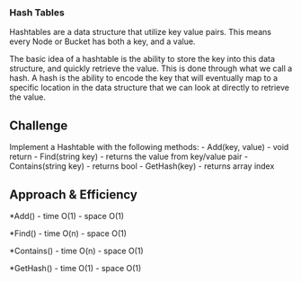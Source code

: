 ### Hash Tables
Hashtables are a data structure that utilize key value pairs. This means every Node or Bucket has both a key, and a value.

The basic idea of a hashtable is the ability to store the key into this data structure, and quickly retrieve the value. This is done through what we call a hash. A hash is the ability to encode the key that will eventually map to a specific location in the data structure that we can look at directly to retrieve the value.

## Challenge

Implement a Hashtable with the following methods:
	- Add(key, value) - void return
	- Find(string key) - returns the value from key/value pair
	- Contains(string key) - returns bool
	- GetHash(key) - returns array index 

## Approach & Efficiency

*Add()
	- time O(1)
	- space O(1)

*Find()
	- time O(n)
	- space O(1)

*Contains()
	- time O(n)
	- space O(1)

*GetHash()
	- time O(1)
	- space O(1)




 
